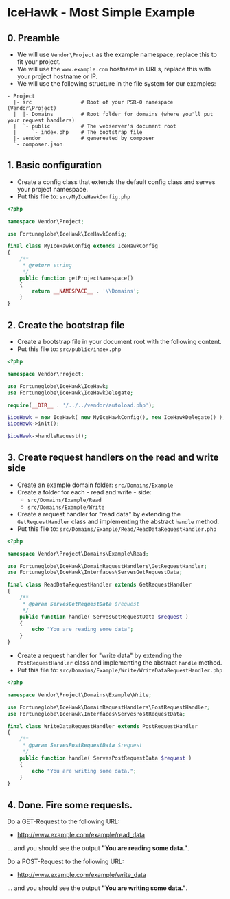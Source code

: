 # IceHawk - Most Simple Example

## 0. Preamble

 * We will use `Vendor\Project` as the example namespace, replace this to fit your project.
 * We will use the `www.example.com` hostname in URLs, replace this with your project hostname or IP.
 * We will use the following structure in the file system for our examples:
 
```
- Project
  |- src				# Root of your PSR-0 namespace (Vendor\Project)
  |  |- Domains			# Root folder for domains (where you'll put your request handlers)
  |  `- public			# The webserver's document root
  |     `- index.php	# The bootstrap file
  |- vendor				# genereated by composer
  `- composer.json
```
	
## 1. Basic configuration

* Create a config class that extends the default config class and serves your project namespace.
* Put this file to: `src/MyIceHawkConfig.php`

```php
<?php

namespace Vendor\Project;

use Fortuneglobe\IceHawk\IceHawkConfig;

final class MyIceHawkConfig extends IceHawkConfig
{
	/**
	 * @return string
	 */
	public function getProjectNamespace()
	{
		return __NAMESPACE__ . '\\Domains';
	}
}
```

## 2. Create the bootstrap file

* Create a bootstrap file in your document root with the following content.
* Put this file to: `src/public/index.php`
 
```php
<?php

namespace Vendor\Project;

use Fortuneglobe\IceHawk\IceHawk;
use Fortuneglobe\IceHawk\IceHawkDelegate;

require(__DIR__ . '/../../vendor/autoload.php');

$iceHawk = new IceHawk( new MyIceHawkConfig(), new IceHawkDelegate() );
$iceHawk->init();

$iceHawk->handleRequest();
```

## 3. Create request handlers on the read and write side

 * Create an example domain folder: `src/Domains/Example`
 * Create a folder for each - read and write - side: 
   * `src/Domains/Example/Read` 
   * `src/Domains/Example/Write` 
 * Create a request handler for "read data" by extending the `GetRequestHandler` class and implementing the abstract `handle` method.
 * Put this file to: `src/Domains/Example/Read/ReadDataRequestHandler.php`
 
```php
<?php

namespace Vendor\Project\Domains\Example\Read;

use Fortuneglobe\IceHawk\DomainRequestHandlers\GetRequestHandler;
use Fortuneglobe\IceHawk\Interfaces\ServesGetRequestData;

final class ReadDataRequestHandler extends GetRequestHandler
{
	/**
	 * @param ServesGetRequestData $request
	 */
	public function handle( ServesGetRequestData $request )
	{
		echo "You are reading some data";
	}
}
```

 * Create a request handler for "write data" by extending the `PostRequestHandler` class and implementing the abstract `handle` method.
 * Put this file to: `src/Domains/Example/Write/WriteDataRequestHandler.php`
 
```php
<?php

namespace Vendor\Project\Domains\Example\Write;

use Fortuneglobe\IceHawk\DomainRequestHandlers\PostRequestHandler;
use Fortuneglobe\IceHawk\Interfaces\ServesPostRequestData;

final class WriteDataRequestHandler extends PostRequestHandler
{
	/**
	 * @param ServesPostRequestData $request
	 */
	public function handle( ServesPostRequestData $request )
	{
		echo "You are writing some data.";
	}
}
```

## 4. Done. Fire some requests.
 
Do a GET-Request to the following URL:

 * http://www.example.com/example/read_data
 
... and you should see the output **"You are reading some data."**.

Do a POST-Request to the following URL:

 * http://www.example.com/example/write_data
 
... and you should see the output **"You are writing some data."**.

